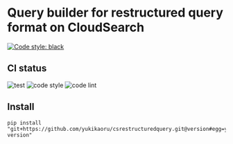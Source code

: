 # Query builder for restructured query format on CloudSearch

[![Code style: black](https://img.shields.io/badge/code%20style-black-000000.svg)](https://github.com/psf/black)

## CI status
![test](https://github.com/yukikaoru/csrestructuredquery/workflows/test/badge.svg)
![code style](https://github.com/yukikaoru/csrestructuredquery/workflows/code%20lint/badge.svg)
![code lint](https://github.com/yukikaoru/csrestructuredquery/workflows/code%20style/badge.svg)

## Install

```shell script
pip install "git+https://github.com/yukikaoru/csrestructuredquery.git@version#egg=yukikaoru_csrestructuredquery-version"
```
